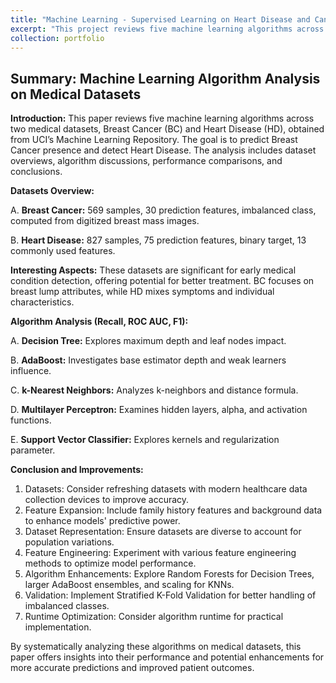 ```yaml
---
title: "Machine Learning - Supervised Learning on Heart Disease and Cancer Datasets"
excerpt: "This project reviews five machine learning algorithms across two medical datasets, Breast Cancer (BC) and Heart Disease (HD), obtained from UCI’s Machine Learning Repository. The goal is to predict Breast Cancer presence and detect Heart Disease. The analysis includes dataset overviews, algorithm discussions, performance comparisons, and conclusions."
collection: portfolio
---
```


## Summary: Machine Learning Algorithm Analysis on Medical Datasets

**Introduction:**
This paper reviews five machine learning algorithms across two medical datasets, Breast Cancer (BC) and Heart Disease (HD), obtained from UCI’s Machine Learning Repository. The goal is to predict Breast Cancer presence and detect Heart Disease. The analysis includes dataset overviews, algorithm discussions, performance comparisons, and conclusions.

**Datasets Overview:**

A. **Breast Cancer:** 569 samples, 30 prediction features, imbalanced class, computed from digitized breast mass images.

B. **Heart Disease:** 827 samples, 75 prediction features, binary target, 13 commonly used features.

**Interesting Aspects:**
These datasets are significant for early medical condition detection, offering potential for better treatment. BC focuses on breast lump attributes, while HD mixes symptoms and individual characteristics.

**Algorithm Analysis (Recall, ROC AUC, F1):**

A. **Decision Tree:** Explores maximum depth and leaf nodes impact.

B. **AdaBoost:** Investigates base estimator depth and weak learners influence.

C. **k-Nearest Neighbors:** Analyzes k-neighbors and distance formula.

D. **Multilayer Perceptron:** Examines hidden layers, alpha, and activation functions.

E. **Support Vector Classifier:** Explores kernels and regularization parameter.

**Conclusion and Improvements:**
1. Datasets: Consider refreshing datasets with modern healthcare data collection devices to improve accuracy.
2. Feature Expansion: Include family history features and background data to enhance models' predictive power.
3. Dataset Representation: Ensure datasets are diverse to account for population variations.
4. Feature Engineering: Experiment with various feature engineering methods to optimize model performance.
5. Algorithm Enhancements: Explore Random Forests for Decision Trees, larger AdaBoost ensembles, and scaling for KNNs.
6. Validation: Implement Stratified K-Fold Validation for better handling of imbalanced classes.
7. Runtime Optimization: Consider algorithm runtime for practical implementation.

By systematically analyzing these algorithms on medical datasets, this paper offers insights into their performance and potential enhancements for more accurate predictions and improved patient outcomes.
